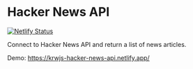 # Hacker News API

[![Netlify Status](https://api.netlify.com/api/v1/badges/3f24926b-aa8c-48c7-b518-f5e6985f3743/deploy-status)](https://app.netlify.com/sites/krwjs-hacker-news-api/deploys)

Connect to Hacker News API and return a list of news articles.

Demo: https://krwjs-hacker-news-api.netlify.app/
